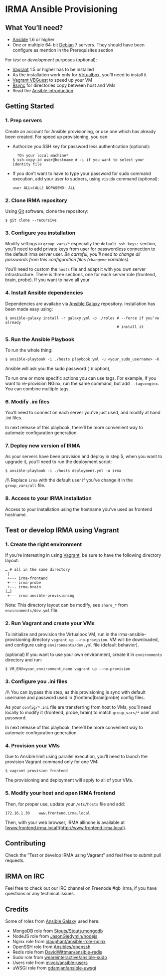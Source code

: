 IRMA Ansible Provisioning
=========================


What You’ll need?
-----------------

- [Ansible](http://www.ansible.com) 1.6 or higher
- One or multiple 64-bit [Debian](https://www.debian.org) 7 servers. They should
  have been configure as mention in the Prerequisites section

For *test or development* purposes (optional):
- [Vagrant](http://www.vagrantup.com/) 1.5 or higher has to be installed
- As the installation work only for [Virtualbox](https://www.virtualbox.org/),
  you’ll need to install it
- [Vagrant VBGuest](https://github.com/dotless-de/vagrant-vbguest) to speed up
  your VM
- [Rsync](https://rsync.samba.org/) for directories copy between host and VMs
- Read the [Ansible introduction](http://docs.ansible.com/intro.html)


Getting Started
---------------

### 1. Prep servers

Create an account for Ansible provisioning, or use one which has already been
created. For speed up provisioning, you can:

- Authorize you SSH key for password less authentication (optional):
  ```
    *On your local machine*
  $ ssh-copy-id user@hostname # -i if you want to select your identity file
  ```

- If you don’t want to have to type your password for sudo command execution,
  add your user to sudoers, using `visudo` command (optional):

  ```
  user ALL=(ALL) NOPASSWD: ALL
  ```


### 2. Clone IRMA repository

Using [Git](http://git-scm.com/) software, clone the repository:
```
$ git clone --recursive
```


### 3. Configure you installation

Modify settings in `group_vars/*` especially the `default_ssh_keys:` section,
you’ll need to add private keys from user for passwordless connection to the
default irma server user. *Be carreful, you’ll need to change all passwords from
this configuration files (`changeme` variables).*

You’ll need to custom the `hosts` file and adapt it with you own server
infrastructure. There is three sections, one for each server role (frontend,
brain, probe). If you want to have all your


### 4. Install Ansible dependencies

Dependencies are availabe via [Ansible Galaxy](https://galaxy.ansible.com/)
repository. Installation has been made easy using:

```
$ ansible-galaxy install -r galaxy.yml -p ./roles # --force if you’ve already
                                                  # install it
```


### 5. Run the Ansible Playbook

To run the whole thing:
```
$ ansible-playbook -i ./hosts playbook.yml -u <your_sudo_username> -K
```
Ansible will ask you the sudo password (`-K` option),

To run one or more specific actions you can use tags. For example, if you want
to re-provision NGinx, run the same command, but add `--tags=nginx`. You can
combine multiple tags.


### 6. Modify .ini files

You’ll need to connect on each server you’ve just used, and modify at hand .ini
files.

In next release of this playbook, there’ll be more convenient way to automate
configuration generation.


### 7. Deploy new version of IRMA

As your servers have been provision and deploy in step 5, when you want to upgrade
it, you’ll need to run the deployment script:
```
$ ansible-playbook -i ./hosts deployment.yml -u irma
```

/!\ Replace `irma` with the default user if you’ve change it in the
`group_vars/all` file.


### 8. Access to your IRMA installation

Access to your installation using the hostname you’ve used as frontend hostname.


Test or develop IRMA using Vagrant
----------------------------------

### 1. Create the right environment

If you’re interesting in using [Vagrant](http://vagrantup.com), be sure to have
the following directory layout:

```
… # all in the same directory
 |
 +--- irma-frontend
 +--- irma-probe
 +--- irma-brain
[…]
 +--- irma-ansible-provisioning
```

Note: This directory layout can be modify, see `share_*` from
`environments/dev.yml` file.


### 2. Run Vagrant and create your VMs

To initialize and provision the Virtualbox VM, run in the
irma-ansible-provisioning directory `vagrant up --no-provision`. VM will be
downloaded, and configure using `environments/dev.yml` file (default behavior).

(optional) If you want to use your own environment, create it in `environments`
directory and run:
```
$ VM_ENV=your_environment_name vagrant up --no-provision
```

### 3. Configure you .ini files

/!\ You can bypass this step, as this provisioning is sync with default username
and password used in (frontend|brain|probe) config files.

As your `config/*.ini` file are transferring from host to VMs, you’ll need
locally to modify it (frontend, probe, brain) to match `group_vars/*` user and
password.

In next release of this playbook, there’ll be more convenient way to automate
configuration generation.


### 4. Provision your VMs

Due to Ansible limit using parallel execution, you’ll need to launch the
provision Vagrant command only for one VM:
```
$ vagrant provision frontend
```

The provisioning and deployment will apply to all of your VMs.


### 5. Modify your host and open IRMA frontend

Then, for proper use, update your `/etc/hosts` file and add:
```
172.16.1.30    www.frontend.irma.local
```

Then, with your web browser, IRMA allinone is available at
[www.frontend.irma.local](http://www.frontend.irma.local).


Contributing
------------

Check the ”Test or develop IRMA using Vagrant” and feel free to submit pull
requests.


IRMA on IRC
-----------

Feel free to check out our IRC channel on Freenode #qb_irma, if you have
questions or any technical issues.


Credits
-------

Some of roles from [Ansible Galaxy](https://galaxy.ansible.com/) used here:
- MongoDB role from [Stouts/Stouts.mongodb](https://github.com/Stouts/Stouts.mongodb)
- NodeJS role from [JasonGiedymin/nodejs](https://github.com/AnsibleShipyard/ansible-nodejs)
- Nginx role from [jdauphant/ansible-role-nginx](https://github.com/jdauphant/ansible-role-nginx)
- OpenSSH role from [Ansibles/openssh](https://github.com/Ansibles/openssh)
- Redis role from [DavidWittman/ansible-redis](https://github.com/DavidWittman/ansible-redis)
- Sudo role from [weareinteractive/ansible-sudo](https://github.com/weareinteractive/ansible-sudo)
- Users role from [mivok/ansible-users](https://github.com/mivok/ansible-users)
- uWSGI role from [gdamjan/ansible-uwsgi](https://github.com/gdamjan/ansible-uwsgi)
